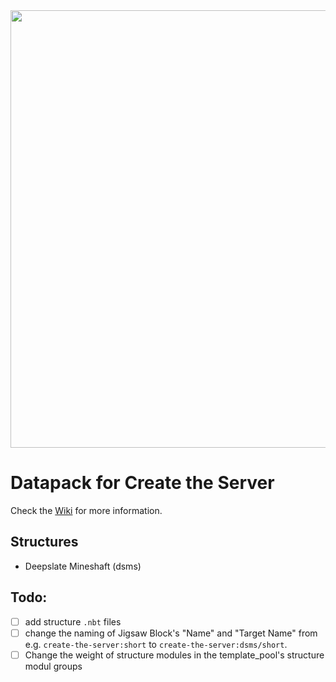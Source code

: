 <img src="https://cdn.discordapp.com/attachments/789869826397962271/1111774777091301426/Create_the_Server.png"  width="700">

# Datapack for Create the Server

Check the [Wiki](https://github.com/JR1811/create-the-server/wiki) for more information.

## Structures

- Deepslate Mineshaft (dsms)

## Todo:

- [ ] add structure `.nbt` files
- [ ] change the naming of Jigsaw Block's "Name" and "Target Name" from e.g. `create-the-server:short` to `create-the-server:dsms/short`.
- [ ] Change the weight of structure modules in the template_pool's structure modul groups